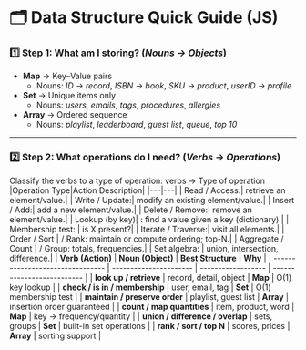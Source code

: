 # 🗂 Data Structure Quick Guide (JS)

### 1️⃣ Step 1: What am I storing? (_Nouns → Objects_)

- **Map** → Key–Value pairs
  - Nouns: _ID → record_, _ISBN → book_, _SKU → product_, _userID → profile_
- **Set** → Unique items only
  - Nouns: _users_, _emails_, _tags_, _procedures_, _allergies_
- **Array** → Ordered sequence
  - Nouns: _playlist_, _leaderboard_, _guest list_, _queue_, _top 10_

---

### 2️⃣ Step 2: What operations do I need? (_Verbs → Operations_)

Classify the verbs to a type of operation:
verbs -> Type of operation
|Operation Type|Action Description|
|---|---|
| Read / Access:| retrieve an element/value.|
| Write / Update:| modify an existing element/value.|
| Insert / Add:| add a new element/value.|
| Delete / Remove:| remove an element/value.|
| Lookup (by key)| : find a value given a key (dictionary).|
| Membership test: | is X present?|
| Iterate / Traverse:| visit all elements.|
| Order / Sort | / Rank: maintain or compute ordering; top-N.|
| Aggregate / Count | / Group: totals, frequencies.|
| Set algebra: | union, intersection, difference.|
| **Verb (Action)** | **Noun (Object)** | **Best Structure** | **Why** |
| -------------------------------- | ---------------------- | ------------------ | -------------------------- |
| **look up / retrieve** | record, detail, object | **Map** | O(1) key lookup |
| **check / is in / membership** | user, email, tag | **Set** | O(1) membership test |
| **maintain / preserve order** | playlist, guest list | **Array** | insertion order guaranteed |
| **count / map quantities** | item, product, word | **Map** | key → frequency/quantity |
| **union / difference / overlap** | sets, groups | **Set** | built-in set operations |
| **rank / sort / top N** | scores, prices | **Array** | sorting support |

